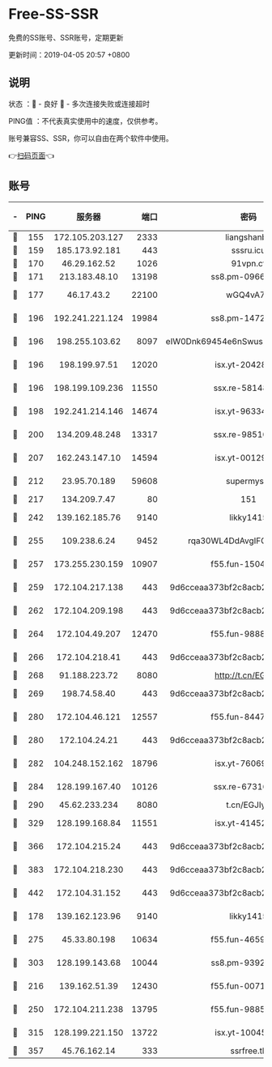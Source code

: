 # Free-SS-SSR

免费的SS账号、SSR账号，定期更新

更新时间：2019-04-05 20:57 +0800

## 说明

状态     ：🙂 - 良好 🙁 - 多次连接失败或连接超时

PING值   ：不代表真实使用中的速度，仅供参考。

账号兼容SS、SSR，你可以自由在两个软件中使用。

👉[扫码页面](https://liesauer.github.io/Free-SS-SSR/)👈

## 账号

|-|PING|服务器|端口|密码|加密方式|区域|
|:----:|:----:|:-----:|-----:|:----:|:----:|:----:|
|🙂|155|172.105.203.127|2333|liangshanbo|chacha20|JP|
|🙂|159|185.173.92.181|443|sssru.icu|rc4-md5|RU|
|🙂|170|46.29.162.52|1026|91vpn.cf|rc4-md5|RU|
|🙂|171|213.183.48.10|13198|ss8.pm-09661555|rc4-md5|RU|
|🙂|177|46.17.43.2|22100|wGQ4vA7D|aes-256-gcm|RU|
|🙂|196|192.241.221.124|19984|ss8.pm-14722221|aes-256-cfb|US|
|🙂|196|198.255.103.62|8097|eIW0Dnk69454e6nSwuspv9DmS201tQ0D|aes-256-cfb|US|
|🙂|196|198.199.97.51|12020|isx.yt-20428296|aes-256-cfb|US|
|🙂|196|198.199.109.236|11550|ssx.re-58148686|aes-256-cfb|US|
|🙂|198|192.241.214.146|14674|isx.yt-96334607|aes-256-cfb|US|
|🙂|200|134.209.48.248|13317|ssx.re-98510998|aes-256-cfb|US|
|🙂|207|162.243.147.10|14594|isx.yt-00129224|aes-256-cfb|US|
|🙂|212|23.95.70.189|59608|supermyssr|chacha20-ietf|US|
|🙂|217|134.209.7.47|80|151|chacha20|US|
|🙂|242|139.162.185.76|9140|likky1415|aes-256-cfb|DE|
|🙂|255|109.238.6.24|9452|rqa30WL4DdAvgIFG6Fs3znzTa|aes-256-cfb|FR|
|🙂|257|173.255.230.159|10907|f55.fun-15045227|aes-256-cfb|US|
|🙂|259|172.104.217.138|443|9d6cceaa373bf2c8acb22e60b6a58be6|aes-256-cfb|US|
|🙂|262|172.104.209.198|443|9d6cceaa373bf2c8acb22e60b6a58be6|aes-256-cfb|US|
|🙂|264|172.104.49.207|12470|f55.fun-98888236|aes-256-cfb|SG|
|🙂|266|172.104.218.41|443|9d6cceaa373bf2c8acb22e60b6a58be6|aes-256-cfb|US|
|🙂|268|91.188.223.72|8080|http://t.cn/EGJIyrl|rc4-md5|RU|
|🙂|269|198.74.58.40|443|9d6cceaa373bf2c8acb22e60b6a58be6|aes-256-cfb|US|
|🙂|280|172.104.46.121|12557|f55.fun-84475038|aes-256-cfb|SG|
|🙂|280|172.104.24.21|443|9d6cceaa373bf2c8acb22e60b6a58be6|aes-256-cfb|US|
|🙂|282|104.248.152.162|18796|isx.yt-76069686|aes-256-cfb|SG|
|🙂|284|128.199.167.40|10126|ssx.re-67316869|aes-256-cfb|SG|
|🙂|290|45.62.233.234|8080|t.cn/EGJIyrl|rc4-md5|CA|
|🙂|329|128.199.168.84|11551|isx.yt-41452908|aes-256-cfb|SG|
|🙂|366|172.104.215.24|443|9d6cceaa373bf2c8acb22e60b6a58be6|aes-256-cfb|US|
|🙂|383|172.104.218.230|443|9d6cceaa373bf2c8acb22e60b6a58be6|aes-256-cfb|US|
|🙂|442|172.104.31.152|443|9d6cceaa373bf2c8acb22e60b6a58be6|aes-256-cfb|US|
|🙂|178|139.162.123.96|9140|likky1415|aes-256-cfb|JP|
|🙂|275|45.33.80.198|10634|f55.fun-46596927|aes-256-cfb|US|
|🙂|303|128.199.143.68|10044|ss8.pm-93920348|aes-256-cfb|SG|
|🙁|216|139.162.51.39|12430|f55.fun-00710009|aes-256-cfb|SG|
|🙁|250|172.104.211.238|13795|f55.fun-98857408|aes-256-cfb|US|
|🙁|315|128.199.221.150|13722|isx.yt-10045081|aes-256-cfb|SG|
|🙁|357|45.76.162.14|333|ssrfree.tk|rc4|SG|
